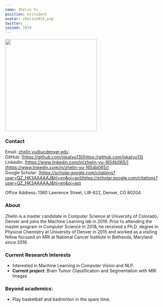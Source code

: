 ```yaml
---
name: Zhelin Yu 
position: msstudent
avatar: zhelin2019.png
twitter:
joined: 2019
---
```


<img width="300" src="{{site.baseurl}}/images/people/{{page.avatar}}" data-action="zoom">

### Contact

Email: zhelin.yu@ucdenver.edu`<br>
GitHub: [https://github.com/jskatyu13](https://github.com/jskatyu13)<br>
LinkedIn: [https://www.linkedin.com/in/zhelin-yu-1654b065/](https://www.linkedin.com/in/zhelin-yu-1654b065/)<br>
Google Scholar: [https://scholar.google.com/citations?user=QZ_HK3AAAAAJ&hl=en&oi=ao](https://scholar.google.com/citations?user=QZ_HK3AAAAAJ&hl=en&oi=ao)<br>

Office Address: 1380 Lawrence Street, LW-822, Denver, CO 80204.<br>

### About
Zhelin is a master candidate in Computer Science at University of Colorado, Denver and joins the Machine Learning lab in 2019. Prior to attending the master program in Computer Science in 2018, he received a Ph.D. degree in Physical Chemistry at University of Denver in 2015 and worked as a visiting fellow focused on MRI at National Cancer Institute in Bethesda, Maryland since 2016.

### Current Research Interests
- Interested in Machine Learning in Computer Vision and NLP.
- **Current project**: Brain Tumor Classification and Segmentation with MRI Images

### Beyond academics:
- Play basketball and badminton in the spare time.

